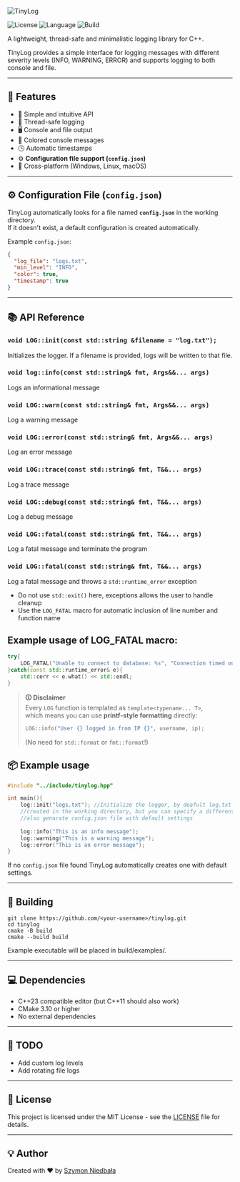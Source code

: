 
![TinyLog](https://socialify.git.ci/szymekx13/TinyLog/image?description=1&issues=1&language=1&name=1&theme=Dark)

![License](https://img.shields.io/badge/license-MIT-blue.svg)
![Language](https://img.shields.io/badge/language-C%2B%2B23-orange)
![Build](https://img.shields.io/badge/build-passing-success)

A lightweight, thread-safe and minimalistic logging library for C++.

TinyLog provides a simple interface for logging messages with different severity levels (INFO, WARNING, ERROR) and supports logging to both console and file.

---

## 🚀 Features

- 📜 Simple and intuitive API
- 🧵 Thread-safe logging
- 🖥️ Console and file output
- 🎨 Colored console messages
- 🕒 Automatic timestamps
- ⚙️ **Configuration file support (`config.json`)**
- 🧩 Cross-platform (Windows, Linux, macOS)

---
## ⚙️ Configuration File (`config.json`)
TinyLog automatically looks for a file named **`config.json`** in the working directory.  
If it doesn't exist, a default configuration is created automatically.

Example `config.json`:
```json
{
  "log_file": "logs.txt",
  "min_level": "INFO",
  "color": true,
  "timestamp": true
}
```

---
## 📚 API Reference
### `void LOG::init(const std::string &filename = "log.txt");`
Initializes the logger. If a filename is provided, logs will be written to that file.
### `void log::info(const std::string& fmt, Args&&... args)`
Logs an informational message

### `void LOG::warn(const std::string& fmt, Args&&... args)`
Log a warning message

### `void LOG::error(const std::string& fmt, Args&&... args)`
Log an error message

### `void LOG::trace(const std::string& fmt, T&&... args)`
Log a trace message

### `void LOG::debug(const std::string& fmt, T&&... args)`
Log a debug message

### `void LOG::fatal(const std::string& fmt, T&&... args)`
Log a fatal message and terminate the program

### `void LOG::fatal(const std::string& fmt, T&&... args)`
Log a fatal message and throws a `std::runtime_error` exception
- Do not use `std::exit()` here, exceptions allows the user to handle cleanup
- Use the `LOG_FATAL` macro for automatic inclusion of line number and function name

## Example usage of LOG_FATAL macro:
```cpp
try{
    LOG_FATAL("Unable to connect to database: %s", "Connection timed out");
}catch(const std::runtime_error& e){
    std::cerr << e.what() << std::endl;
}
```
> **🛈 Disclaimer**  
> Every `LOG` function is templated as `template<typename... T>`,  
> which means you can use **printf-style formatting** directly:
> ```cpp
> LOG::info("User {} logged in from IP {}", username, ip);
> ```
> (No need for `std::format` or `fmt::format`!)

## 📦 Example usage

```cpp
#include "../include/tinylog.hpp"

int main(){
    log::init("logs.txt"); //Initialize the logger, by deafult log.txt will be
    //created in the working directory, but you can specify a different path and name
    //also genarate config.json file with default settings
    
    log::info("This is an info message");
    log::warning("This is a warning message");
    log::error("This is an error message");
}
```
If no `config.json` file found TinyLog automatically creates one with default settings.

---

## 🧰 Building
```bahs
git clone https://github.com/<your-username>/tinylog.git
cd tinylog
cmake -B build
cmake --build build
```
Example executable will be placed in build/examples/.

---
## 💻 Dependencies
- C++23 compatible editor (but C++11 should also work)
- CMake 3.10 or higher
- No external dependencies

---

## 🧠 TODO

- Add custom log levels
- Add rotating file logs
---

## 📄 License
This project is licensed under the MIT License - see the [LICENSE](LICENSE) file for details.

---
## 💡 Author
Created with ❤️ by [Szymon Niedbała](https://github.com/szymekx13)